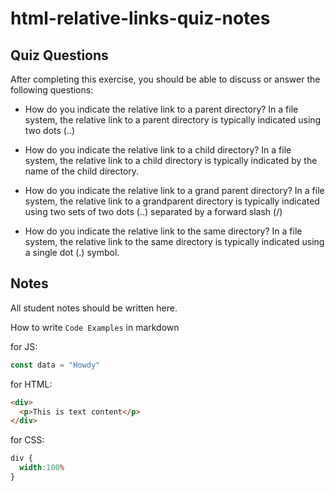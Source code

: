 # html-relative-links-quiz-notes

## Quiz Questions

After completing this exercise, you should be able to discuss or answer the following questions:

- How do you indicate the relative link to a parent directory?
In a file system, the relative link to a parent directory is typically indicated using two dots (..)

- How do you indicate the relative link to a child directory?
In a file system, the relative link to a child directory is typically indicated by the name of the child directory.
- How do you indicate the relative link to a grand parent directory?
In a file system, the relative link to a grandparent directory is typically indicated using two sets of two dots (..) separated by a forward slash (/)

- How do you indicate the relative link to the same directory?
In a file system, the relative link to the same directory is typically indicated using a single dot (.) symbol.

## Notes

All student notes should be written here.


How to write `Code Examples` in markdown

for JS:
```javascript
const data = "Howdy"
```

for HTML:
```html
<div>
  <p>This is text content</p>
</div>
```

for CSS:
```css
div {
  width:100%
}
```
